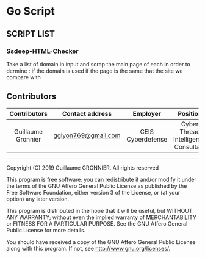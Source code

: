 # Go Script

## SCRIPT LIST

### Ssdeep-HTML-Checker

Take a list of domain in input and scrap the main page of each in order to dermine :
	if the domain is used
	if the page is the same that the site we compare with
	
	

###

## Contributors

| Contributors | Contact address | Employer | Position |
|:-----------:|:------------:|:------------:|:------------:|
| Guillaume Gronnier | <gglyon769@gmail.com> | CEIS Cyberdefense | Cyber Thread Intelligence Consultant

----------------------------------------
Copyright (C) 2019 Guillaume GRONNIER. All rights reserved

This program is free software: you can redistribute it and/or modify
it under the terms of the GNU Affero General Public License as published
by the Free Software Foundation, either version 3 of the License, or
(at your option) any later version.

This program is distributed in the hope that it will be useful,
but WITHOUT ANY WARRANTY; without even the implied warranty of
MERCHANTABILITY or FITNESS FOR A PARTICULAR PURPOSE.  See the
GNU Affero General Public License for more details.

You should have received a copy of the GNU Affero General Public License
along with this program.  If not, see <http://www.gnu.org/licenses/>.
